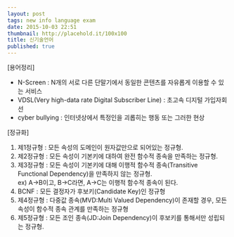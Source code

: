 ```yaml
---
layout: post
tags: new info language exam
date: 2015-10-03 22:51
thumbnail: http://placehold.it/100x100
title: 신기술언어
published: true
---
```


[용어정리]
<ul>
<li>N-Screen : N개의 서로 다른 단말기에서 동일한 콘텐츠를 자유롭게 이용할 수 있는 서비스</li>
<li>VDSL(Very high-data rate Digital Subscriber Line) : 초고속 디지털 가입자회선</li>
<li>cyber bullying : 인터넷상에서 특정인을 괴롭히는 행동 또는 그러한 현상</li>
</ul>
[정규화]
<ol>
<li>제1정규형 : 모든 속성의 도메인이 원자값만으로 되어있는 정규형.</li>
<li>제2정규형 : 모든 속성이 기본키에 대하여 완전 함수적 종속을 만족하는 정규형.</li>
<li>제3정규형 : 모든 속성이 기본키에 대해 이행적 함수적 종속(Transitive Functional Dependency)을 만족하지 않는 정규형.<br>ex) A->B이고, B->C라면, A->C는 이행적 함수적 종속이 된다.</li>
<li>BCNF : 모든 결정자가 후보키(Candidate Key)인 정규형</li>
<li>제4정규형 : 다중값 종속(MVD:Multi Valued Dependency)이 존재할 경우, 모든 속성이 함수적 종속 관계를 만족하는 정규형</li>
<li>제5정규형 : 모든 조인 종속(JD:Join Dependency)이 후보키를 통해서만 성립되는 정규형.</li>
</ol>
